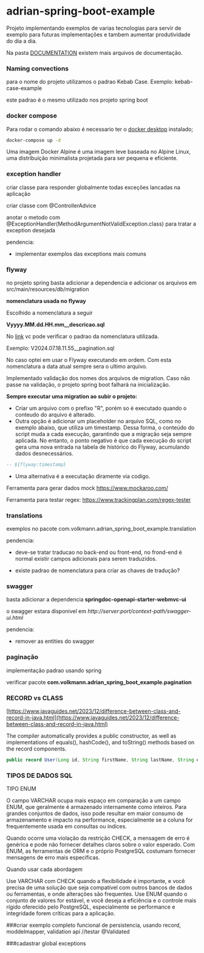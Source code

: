# adrian-spring-boot-example

Projeto implementando exemplos de varias tecnologias para servir de exemplo para futuras implementações e tambem aumentar produtividade do dia a dia.

Na pasta [DOCUMENTATION](https://github.com/adrianvolkmann/adrian-spring-boot-example/tree/main/DOCUMENTATION) existem mais arquivos de documentação.

### Naming convections

para o nome do projeto utilizamos o padrao Kebab Case.
Exemplo: kebab-case-example

este padrao é o mesmo utilizado nos projeto spring boot

### docker compose
Para rodar o comando abaixo é necessario ter o [docker desktop](https://www.docker.com/products/docker-desktop/) instalado;

```bash
docker-compose up -d
```
Uma imagem Docker Alpine é uma imagem leve baseada no Alpine Linux, uma distribuição minimalista projetada para ser pequena e eficiente.

### exception handler

criar classe para responder globalmente todas exceções lancadas na aplicação

criar classe com @ControllerAdvice

anotar o metodo com @ExceptionHandler(MethodArgumentNotValidException.class) para tratar a exception desejada

pendencia:
- implementar exemplos das exceptions mais comuns


### flyway

no projeto spring basta adicionar a dependencia e adicionar os arquivos em src/main/resources/db/migration

**nomenclatura usada  no flyway**

Escolhido a nomenclatura a seguir

**Vyyyy.MM.dd.HH.mm__descricao.sql**

No [link](https://docs.oracle.com/javase/7/docs/api/java/text/SimpleDateFormat.html) vc pode verificar o padrao da nomenclatura utilizada.

Exemplo:
V2024.07.18.11.55__pagination.sql

No caso optei em usar o Flyway executando em ordem. Com esta nomenclatura a data atual sempre sera o ultimo arquivo.

Implementado validação dos nomes dos arquivos de migration. Caso não passe na validação, o projeto spring boot falhará na inicialização.

**Sempre executar uma migration ao subir o projeto:**

- Criar um arquivo com o prefixo "R", porém so é executado quando o conteudo do arquivo é alterado. 
- Outra opção é adicionar um placeholder no arquivo SQL, como no exemplo abaixo, que utiliza um timestamp. Dessa forma, o conteúdo do script muda a cada execução, garantindo que a migração seja sempre aplicada. No entanto, o ponto negativo é que cada execução do script gera uma nova entrada na tabela de histórico do Flyway, acumulando dados desnecessários.

```sql
-- ${flyway:timestamp}
```

- Uma alternativa é a executação diramente via codigo.


Ferramenta para gerar dados mock https://www.mockaroo.com/

Ferramenta para testar regex: https://www.trackingplan.com/regex-tester


### translations
exemplos no pacote com.volkmann.adrian_spring_boot_example.translation

pendencia:
 - deve-se tratar traducao no back-end ou front-end, no frond-end é normal existir campos adicionais para serem traduzidos.
 
 
- existe padrao de nomenclatura para criar as chaves de tradução? 

### swagger

basta adicionar a dependencia **springdoc-openapi-starter-webmvc-ui**

o swagger estara disponivel em *http://server:port/context-path/swagger-ui.html*

pendencia:
- remover as entities do swagger

### paginação

implementação padrao usando spring

verificar pacote **com.volkmann.adrian_spring_boot_example.pagination**

### RECORD vs CLASS

[https://www.javaguides.net/2023/12/difference-between-class-and-record-in-java.html](https://www.javaguides.net/2023/12/difference-between-class-and-record-in-java.html)

The compiler automatically provides a public constructor, as well as implementations of equals(), hashCode(), and toString() methods based on the record components.

```java
public record User(Long id, String firstName, String lastName, String email) {}
```

### TIPOS DE DADOS SQL

TIPO ENUM

O campo VARCHAR ocupa mais espaço em comparação a um campo ENUM, que geralmente é armazenado internamente como inteiros. Para grandes conjuntos de dados, isso pode resultar em maior consumo de armazenamento e impacto na performance, especialmente se a coluna for frequentemente usada em consultas ou índices.

Quando ocorre uma violação da restrição CHECK, a mensagem de erro é genérica e pode não fornecer detalhes claros sobre o valor esperado. Com ENUM, as ferramentas de ORM e o próprio PostgreSQL costumam fornecer mensagens de erro mais específicas.

Quando usar cada abordagem

   Use VARCHAR com CHECK quando a flexibilidade é importante, e você precisa de uma solução que seja compatível com outros bancos de dados ou ferramentas, e onde alterações são frequentes.
    Use ENUM quando o conjunto de valores for estável, e você deseja a eficiência e o controle mais rígido oferecido pelo PostgreSQL, especialmente se performance e integridade forem críticas para a aplicação.




###criar exemplo completo funcional de persistencia, usando record, moddelmapper, validation api
//testar @Validated

###cadastrar global exceptions





